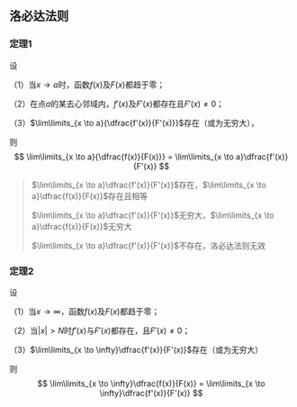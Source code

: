 ## 洛必达法则

### 定理1

设

（1）当$x \to a$时，函数$f(x)$及$F(x)$都趋于零；

（2）在点$a$的某去心邻域内，$f'(x)$及$F'(x)$都存在且$F'(x) \ne 0$；

（3）$\lim\limits_{x \to a}{\dfrac{f'(x)}{F'(x)}}$存在（或为无穷大），

则
$$
\lim\limits_{x \to a}{\dfrac{f(x)}{F(x)}} = \lim\limits_{x \to a}\dfrac{f'(x)}{F'(x)}
$$

> $\lim\limits_{x \to a}\dfrac{f'(x)}{F'(x)}$存在，$\lim\limits_{x \to a}\dfrac{f(x)}{F(x)}$存在且相等
> 
> $\lim\limits_{x \to a}\dfrac{f'(x)}{F'(x)}$无穷大，$\lim\limits_{x \to a}\dfrac{f(x)}{F(x)}$无穷大
> 
> $\lim\limits_{x \to a}\dfrac{f'(x)}{F'(x)}$不存在，洛必达法则无效

### 定理2

设

（1）当$x \to \infty$，函数$f(x)$及$F(x)$都趋于零；

（2）当$|x|>N$时$f'(x)$与$F'(x)$都存在，且$F'(x)\ne0$；

（3）$\lim\limits_{x \to \infty}\dfrac{f'(x)}{F'(x)}$存在（或为无穷大）

则
$$
\lim\limits_{x \to \infty}\dfrac{f(x)}{F(x)} = \lim\limits_{x \to \infty}\dfrac{f'(x)}{F'(x)}
$$

















